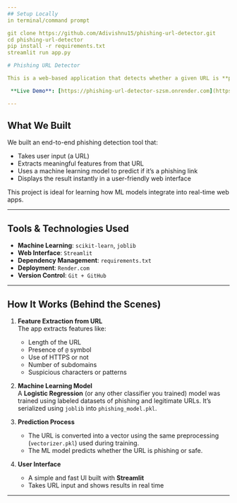 ```yaml
---
## Setup Locally
in terminal/command prompt

git clone https://github.com/Adivishnu15/phishing-url-detector.git
cd phishing-url-detector
pip install -r requirements.txt
streamlit run app.py

# Phishing URL Detector

This is a web-based application that detects whether a given URL is **phishing** or **legitimate** using a machine learning model. The project combines **URL feature extraction**, **machine learning**, and an interactive **Streamlit** web interface.

 **Live Demo**: [https://phishing-url-detector-szsm.onrender.com](https://phishing-url-detector-szsm.onrender.com)

---
```


## What We Built

We built an end-to-end phishing detection tool that:
- Takes user input (a URL)
- Extracts meaningful features from that URL
- Uses a machine learning model to predict if it’s a phishing link
- Displays the result instantly in a user-friendly web interface

This project is ideal for learning how ML models integrate into real-time web apps.

---

##  Tools & Technologies Used

-  **Machine Learning**: `scikit-learn`, `joblib`
-  **Web Interface**: `Streamlit`
-  **Dependency Management**: `requirements.txt`
-  **Deployment**: `Render.com`
-  **Version Control**: `Git + GitHub`

---

##  How It Works (Behind the Scenes)

1. **Feature Extraction from URL**  
   The app extracts features like:
   - Length of the URL
   - Presence of `@` symbol
   - Use of HTTPS or not
   - Number of subdomains
   - Suspicious characters or patterns

2. **Machine Learning Model**  
   A **Logistic Regression** (or any other classifier you trained) model was trained using labeled datasets of phishing and legitimate URLs. It’s serialized using `joblib` into `phishing_model.pkl`.

3. **Prediction Process**
   - The URL is converted into a vector using the same preprocessing (`vectorizer.pkl`) used during training.
   - The ML model predicts whether the URL is phishing or safe.

4. **User Interface**
   - A simple and fast UI built with **Streamlit**
   - Takes URL input and shows results in real time

---


